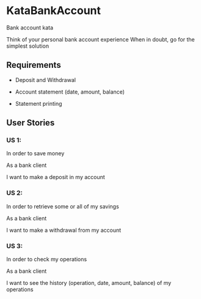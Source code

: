 # KataBankAccount
Bank account kata

Think of your personal bank account experience When in doubt, go for the simplest solution

 

## Requirements
 
* Deposit and Withdrawal

* Account statement (date, amount, balance)

* Statement printing

  

## User Stories

 

### US 1:

In order to save money

As a bank client

I want to make a deposit in my account

 

### US 2:

In order to retrieve some or all of my savings

As a bank client

I want to make a withdrawal from my account

 

### US 3:

In order to check my operations

As a bank client

I want to see the history (operation, date, amount, balance)  of my operations

 
